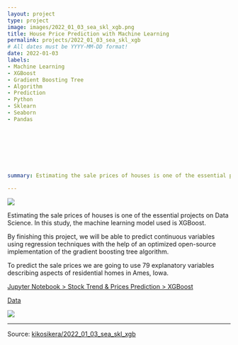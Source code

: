 ```yaml
---
layout: project
type: project
image: images/2022_01_03_sea_skl_xgb.png
title: House Price Prediction with Machine Learning
permalink: projects/2022_01_03_sea_skl_xgb
# All dates must be YYYY-MM-DD format!
date: 2022-01-03
labels:
- Machine Learning
- XGBoost
- Gradient Boosting Tree
- Algorithm
- Prediction
- Python
- Sklearn
- Seaborn
- Pandas








summary: Estimating the sale prices of houses is one of the essential projects on Data Science. In this study, the machine learning model used is XGBoost.

---
```


<img class="ui image" src="{{ site.baseurl }}/images/2022_01_03_sea_skl_xgb_pannel.png">

Estimating the sale prices of houses is one of the essential projects on Data Science. In this study, the machine learning model used is XGBoost.

By finishing this project, we will be able to predict continuous variables using regression techniques with the help of an optimized open-source implementation of the gradient boosting tree algorithm.

To predict the sale prices we are going to use 79 explanatory variables describing aspects of residential homes in Ames, Iowa.


[Jupyter Notebook > Stock Trend & Prices Prediction > XGBoost](https://colab.research.google.com/gist/kikosikera/5bae8efe0c655b163d82ee02df50a016/2022_01_03_sea_skl_xgb.ipynb?authuser=3)

[Data](https://github.com/kikosikera/2022_01_03_sea_skl_xgb/tree/master/data)

<img class="ui image" src="{{ site.baseurl }}/images/2022_01_03_sea_skl_xgb_charts_raw_high_800.png"/>



<hr>

Source: <a href="https://github.com/kikosikera/2022_01_03_sea_skl_xgb/tree/main/"><i class="large github icon"></i>kikosikera/2022_01_03_sea_skl_xgb</a>

